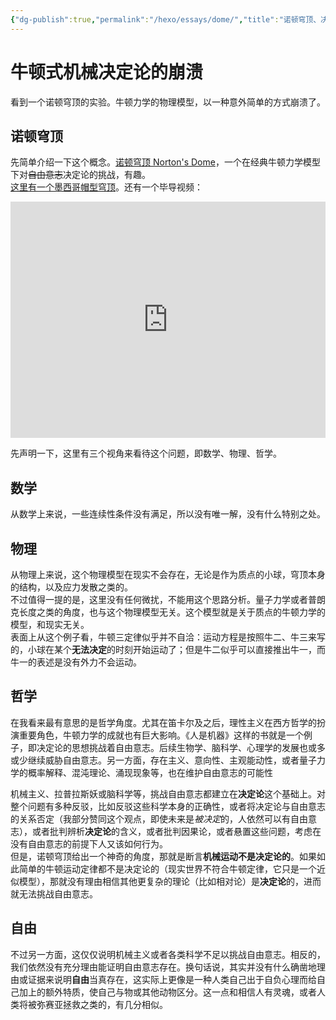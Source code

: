 ```yaml
---
{"dg-publish":true,"permalink":"/hexo/essays/dome/","title":"诺顿穹顶、决定论与自由意志","tags":["science","philosophy","life","free"],"created":"2025-06-25T14:18:44.389+08:00"}
---
```



# 牛顿式机械决定论的崩溃

看到一个诺顿穹顶的实验。牛顿力学的物理模型，以一种意外简单的方式崩溃了。

## 诺顿穹顶

先简单介绍一下这个概念。[诺顿穹顶 Norton's Dome](https://www.zhihu.com/question/397610640/answer/2617547404)，一个在经典牛顿力学模型下对<s>自由意志</s>决定论的挑战，有趣。  
[这里有一个墨西哥帽型穹顶](https://www.douban.com/note/836428024/?_i=8594614QoOgRwS)。还有一个毕导视频：

<div style="position: relative; width: 100%; height: 0; padding-bottom: 75%;"><iframe src="https://player.bilibili.com/player.html?isOutside=true&aid=707821752&bvid=BV18Q4y1E7i7&cid=1381483446&p=1&autoplay=0" scrolling="no" border="0" frameborder="no" framespacing="0" allowfullscreen="true" style="position: absolute; width: 100%; height: 100%; left: 0; top: 0;"> </iframe></div>

先声明一下，这里有三个视角来看待这个问题，即数学、物理、哲学。

## 数学

从数学上来说，一些连续性条件没有满足，所以没有唯一解，没有什么特别之处。

## 物理

从物理上来说，这个物理模型在现实不会存在，无论是作为质点的小球，穹顶本身的结构，以及应力发散之类的。  
不过值得一提的是，这里没有任何微扰，不能用这个思路分析。量子力学或者普朗克长度之类的角度，也与这个物理模型无关。这个模型就是关于质点的牛顿力学的模型，和现实无关。  
表面上从这个例子看，牛顿三定律似乎并不自洽：运动方程是按照牛二、牛三来写的，小球在某个**无法决定**的时刻开始运动了；但是牛二似乎可以直接推出牛一，而牛一的表述是没有外力不会运动。

## 哲学

在我看来最有意思的是哲学角度。尤其在笛卡尔及之后，理性主义在西方哲学的扮演重要角色，牛顿力学的成就也有巨大影响。《人是机器》这样的书就是一个例子，即决定论的思想挑战着自由意志。后续生物学、脑科学、心理学的发展也或多或少继续威胁自由意志。另一方面，存在主义、意向性、主观能动性，或者量子力学的概率解释、混沌理论、涌现现象等，也在维护自由意志的可能性

机械主义、拉普拉斯妖或脑科学等，挑战自由意志都建立在**决定论**这个基础上。对整个问题有多种反驳，比如反驳这些科学本身的正确性，或者将决定论与自由意志的关系否定（我部分赞同这个观点，即使未来是*被决定*的，人依然可以有自由意志），或者批判辨析**决定论**的含义，或者批判因果论，或者悬置这些问题，考虑在没有自由意志的前提下人又该如何行为。  
但是，诺顿穹顶给出一个神奇的角度，那就是断言**机械运动不是决定论的**。如果如此简单的牛顿运动定律都不是决定论的（现实世界不符合牛顿定律，它只是一个近似模型），那就没有理由相信其他更复杂的理论（比如相对论）是**决定论**的，进而就无法挑战自由意志。

## 自由

不过另一方面，这仅仅说明机械主义或者各类科学不足以挑战自由意志。相反的，我们依然没有充分理由能证明自由意志存在。换句话说，其实并没有什么确凿地理由或证据来说明**自由**当真存在，这实际上更像是一种人类自己出于自负心理而给自己加上的额外特质，使自己与物或其他动物区分。这一点和相信人有灵魂，或者人类将被弥赛亚拯救之类的，有几分相似。

